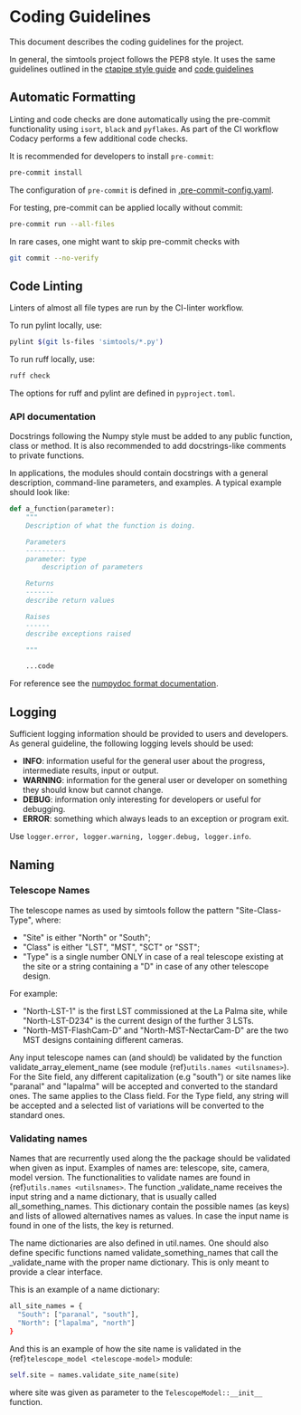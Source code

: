 # Coding Guidelines

This document describes the coding guidelines for the project.

In general, the simtools project follows the PEP8 style.
It uses the same guidelines outlined in the [ctapipe style guide](https://ctapipe.readthedocs.io/en/latest/developer-guide/style-guide.html)
and [code guidelines](https://ctapipe.readthedocs.io/en/latest/developer-guide/index.html)

## Automatic Formatting

Linting and code checks are done automatically using the pre-commit functionality using `isort`,
`black` and `pyflakes`. As part of the CI workflow Codacy performs a few additional code checks.

It is recommended for developers to install `pre-commit`:

```bash
pre-commit install
```

The configuration of `pre-commit` is defined in
[.pre-commit-config.yaml](https://github.com/gammasim/simtools/blob/main/.pre-commit-config.yaml).

For testing, pre-commit can be applied locally without commit:

```bash
pre-commit run --all-files
```

In rare cases, one might want to skip pre-commit checks with

```bash
git commit --no-verify
```

## Code Linting

Linters of almost all file types are run by the CI-linter workflow.

To run pylint locally, use:

```bash
pylint $(git ls-files 'simtools/*.py')
```

To run ruff locally, use:

```bash
ruff check
```

The options for ruff and pylint are defined in `pyproject.toml`.

### API documentation

Docstrings following the Numpy style must be added to any public function, class or method.
It is also recommended to add docstrings-like comments to private functions.

In applications, the modules should contain docstrings with a general description, command-line
parameters, and examples.
A typical example should look like:

```python
def a_function(parameter):
    """
    Description of what the function is doing.

    Parameters
    ----------
    parameter: type
        description of parameters

    Returns
    -------
    describe return values

    Raises
    ------
    describe exceptions raised

    """

    ...code
```

For reference see the [numpydoc format documentation](https://numpydoc.readthedocs.io/en/latest/format.html).

## Logging

Sufficient logging information should be provided to users and developers. As general guideline, the
following logging levels should be used:

- **INFO**: information useful for the general user about the progress, intermediate results, input or output.
- **WARNING**: information for the general user or developer on something they should know but cannot change.
- **DEBUG**: information only interesting for developers or useful for debugging.
- **ERROR**: something which always leads to an exception or program exit.

Use `logger.error, logger.warning, logger.debug, logger.info`.

## Naming

### Telescope Names

The telescope names as used by simtools follow the pattern "Site-Class-Type", where:

- "Site" is either "North" or "South";
- "Class" is either "LST", "MST", "SCT" or "SST";
- "Type" is a single number ONLY in case of a real telescope existing at the site or a string containing a "D" in case of any other telescope design.

For example:

- "North-LST-1" is the first LST commissioned at the La Palma site, while "North-LST-D234" is the current design of the further 3 LSTs.
- "North-MST-FlashCam-D" and "North-MST-NectarCam-D" are the two MST designs containing different cameras.

Any input telescope names can (and should) be validated by the function validate_array_element_name
(see module {ref}`utils.names <utilsnames>`).
For the Site field, any different capitalization (e.g "south") or site names like "paranal" and
"lapalma" will be accepted
and converted to the standard ones. The same applies to the Class field.
For the Type field, any string will be accepted and a selected list of variations will be converted
to the standard ones.

### Validating names

Names that are recurrently used along the the package should be validated when given as input.
Examples of names are: telescope, site, camera, model version. The functionalities to validate names
are found in  {ref}`utils.names <utilsnames>`. The function \_validate_name receives the input string
and a name dictionary,
that is usually called all_something_names. This dictionary contain the possible names (as keys) and
lists
of allowed alternatives names as values. In case the input name is found in one of the lists, the
key
is returned.

The name dictionaries are also defined in util.names. One should also define specific functions
named
validate_something_names that call the \_validate_name with the proper name dictionary. This is only
meant to
provide a clear interface.

This is an example of a name dictionary:

```bash
all_site_names = {
  "South": ["paranal", "south"],
  "North": ["lapalma", "north"]
}
```

And this is an example of how the site name is validated in the {ref}`telescope_model <telescope-model>` module:

```python
self.site = names.validate_site_name(site)
```

where site was given as parameter to the `TelescopeModel::__init__` function.
